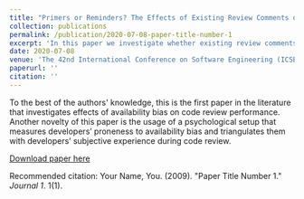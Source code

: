 ```yaml
---
title: "Primers or Reminders? The Effects of Existing Review Comments on Code Review"
collection: publications
permalink: /publication/2020-07-08-paper-title-number-1
excerpt: 'In this paper we investigate whether existing review comments about a specific bug prime developers, so that they look for only that bug type, while overlooking other types of bugs.'
date: 2020-07-08
venue: 'The 42nd International Conference on Software Engineering (ICSE)'
paperurl: ''
citation: ''
---
```

To the best of the authors' knowledge, this is the first paper in the literature that investigates effects of availability bias on code review performance. Another novelty of this paper is the usage of a psychological setup that measures developers’ proneness to availability bias and triangulates them with developers’ subjective experience during code review.

[Download paper here](http://academicpages.github.io/files/paper1.pdf)

Recommended citation: Your Name, You. (2009). "Paper Title Number 1." <i>Journal 1</i>. 1(1).
